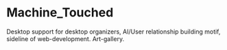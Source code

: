 # Machine_Touched
Desktop support for desktop organizers, AI/User relationship building motif, sideline of web-development. Art-gallery.
